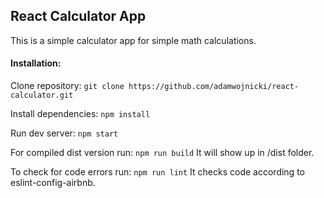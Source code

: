 ## React Calculator App

This is a simple calculator app for simple math calculations.

#### Installation:

Clone repository:
`git clone https://github.com/adamwojnicki/react-calculator.git`

Install dependencies:
`npm install`

Run dev server:
`npm start`

For compiled dist version run:
`npm run build`
It will show up in /dist folder.

To check for code errors run:
`npm run lint`
It checks code according to eslint-config-airbnb.
